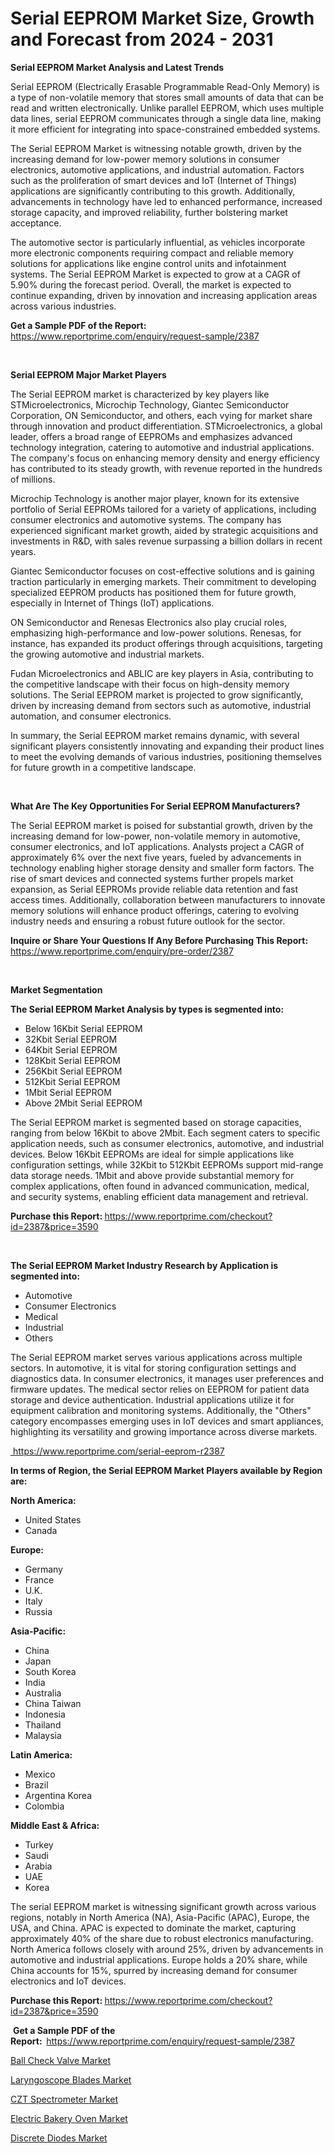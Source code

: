 <p><h1>Serial EEPROM Market Size, Growth and Forecast from 2024 - 2031</h1></p><p><strong>Serial EEPROM Market Analysis and Latest Trends</strong></p>
<p><p>Serial EEPROM (Electrically Erasable Programmable Read-Only Memory) is a type of non-volatile memory that stores small amounts of data that can be read and written electronically. Unlike parallel EEPROM, which uses multiple data lines, serial EEPROM communicates through a single data line, making it more efficient for integrating into space-constrained embedded systems.</p><p>The Serial EEPROM Market is witnessing notable growth, driven by the increasing demand for low-power memory solutions in consumer electronics, automotive applications, and industrial automation. Factors such as the proliferation of smart devices and IoT (Internet of Things) applications are significantly contributing to this growth. Additionally, advancements in technology have led to enhanced performance, increased storage capacity, and improved reliability, further bolstering market acceptance.</p><p>The automotive sector is particularly influential, as vehicles incorporate more electronic components requiring compact and reliable memory solutions for applications like engine control units and infotainment systems. The Serial EEPROM Market is expected to grow at a CAGR of 5.90% during the forecast period. Overall, the market is expected to continue expanding, driven by innovation and increasing application areas across various industries.</p></p>
<p><strong>Get a Sample PDF of the Report:&nbsp;</strong> <a href="https://www.reportprime.com/enquiry/request-sample/2387">https://www.reportprime.com/enquiry/request-sample/2387</a></p>
<p>&nbsp;</p>
<p><strong>Serial EEPROM Major Market Players</strong></p>
<p><p>The Serial EEPROM market is characterized by key players like STMicroelectronics, Microchip Technology, Giantec Semiconductor Corporation, ON Semiconductor, and others, each vying for market share through innovation and product differentiation. STMicroelectronics, a global leader, offers a broad range of EEPROMs and emphasizes advanced technology integration, catering to automotive and industrial applications. The company's focus on enhancing memory density and energy efficiency has contributed to its steady growth, with revenue reported in the hundreds of millions.</p><p>Microchip Technology is another major player, known for its extensive portfolio of Serial EEPROMs tailored for a variety of applications, including consumer electronics and automotive systems. The company has experienced significant market growth, aided by strategic acquisitions and investments in R&D, with sales revenue surpassing a billion dollars in recent years.</p><p>Giantec Semiconductor focuses on cost-effective solutions and is gaining traction particularly in emerging markets. Their commitment to developing specialized EEPROM products has positioned them for future growth, especially in Internet of Things (IoT) applications.</p><p>ON Semiconductor and Renesas Electronics also play crucial roles, emphasizing high-performance and low-power solutions. Renesas, for instance, has expanded its product offerings through acquisitions, targeting the growing automotive and industrial markets.</p><p>Fudan Microelectronics and ABLIC are key players in Asia, contributing to the competitive landscape with their focus on high-density memory solutions. The Serial EEPROM market is projected to grow significantly, driven by increasing demand from sectors such as automotive, industrial automation, and consumer electronics.</p><p>In summary, the Serial EEPROM market remains dynamic, with several significant players consistently innovating and expanding their product lines to meet the evolving demands of various industries, positioning themselves for future growth in a competitive landscape.</p></p>
<p>&nbsp;</p>
<p><strong>What Are The Key Opportunities For Serial EEPROM Manufacturers?</strong></p>
<p><p>The Serial EEPROM market is poised for substantial growth, driven by the increasing demand for low-power, non-volatile memory in automotive, consumer electronics, and IoT applications. Analysts project a CAGR of approximately 6% over the next five years, fueled by advancements in technology enabling higher storage density and smaller form factors. The rise of smart devices and connected systems further propels market expansion, as Serial EEPROMs provide reliable data retention and fast access times. Additionally, collaboration between manufacturers to innovate memory solutions will enhance product offerings, catering to evolving industry needs and ensuring a robust future outlook for the sector.</p></p>
<p><strong>Inquire or Share Your Questions If Any Before Purchasing This Report:</strong> <a href="https://www.reportprime.com/enquiry/pre-order/2387">https://www.reportprime.com/enquiry/pre-order/2387</a></p>
<p>&nbsp;</p>
<p><strong>Market Segmentation</strong></p>
<p><strong>The Serial EEPROM Market Analysis by types is segmented into:</strong></p>
<p><ul><li>Below 16Kbit Serial EEPROM</li><li>32Kbit Serial EEPROM</li><li>64Kbit Serial EEPROM</li><li>128Kbit Serial EEPROM</li><li>256Kbit Serial EEPROM</li><li>512Kbit Serial EEPROM</li><li>1Mbit Serial EEPROM</li><li>Above 2Mbit Serial EEPROM</li></ul></p>
<p><p>The Serial EEPROM market is segmented based on storage capacities, ranging from below 16Kbit to above 2Mbit. Each segment caters to specific application needs, such as consumer electronics, automotive, and industrial devices. Below 16Kbit EEPROMs are ideal for simple applications like configuration settings, while 32Kbit to 512Kbit EEPROMs support mid-range data storage needs. 1Mbit and above provide substantial memory for complex applications, often found in advanced communication, medical, and security systems, enabling efficient data management and retrieval.</p></p>
<p><strong>Purchase this Report:&nbsp;</strong><a href="https://www.reportprime.com/checkout?id=2387&price=3590">https://www.reportprime.com/checkout?id=2387&price=3590</a></p>
<p>&nbsp;</p>
<p><strong>The Serial EEPROM Market Industry Research by Application is segmented into:</strong></p>
<p><ul><li>Automotive</li><li>Consumer Electronics</li><li>Medical</li><li>Industrial</li><li>Others</li></ul></p>
<p><p>The Serial EEPROM market serves various applications across multiple sectors. In automotive, it is vital for storing configuration settings and diagnostics data. In consumer electronics, it manages user preferences and firmware updates. The medical sector relies on EEPROM for patient data storage and device authentication. Industrial applications utilize it for equipment calibration and monitoring systems. Additionally, the "Others" category encompasses emerging uses in IoT devices and smart appliances, highlighting its versatility and growing importance across diverse markets.</p></p>
<p><a href="https://www.reportprime.com/serial-eeprom-r2387">&nbsp;https://www.reportprime.com/serial-eeprom-r2387</a></p>
<p><strong>In terms of Region, the Serial EEPROM Market Players available by Region are:</strong></p>
<p>
    <p> <strong> North America: </strong>
        <ul>
            <li>United States</li>
            <li>Canada</li>
        </ul>
        </p> 
    <p> <strong> Europe: </strong>
        <ul>
            <li>Germany</li>
            <li>France</li>
            <li>U.K.</li>
            <li>Italy</li>
            <li>Russia</li>
        </ul>
        </p> 
    <p> <strong> Asia-Pacific: </strong>
        <ul>
            <li>China</li>
            <li>Japan</li>
            <li>South Korea</li>
            <li>India</li>
            <li>Australia</li>
            <li>China Taiwan</li>
            <li>Indonesia</li>
            <li>Thailand</li>
            <li>Malaysia</li>
        </ul>
        </p> 
    <p> <strong> Latin America: </strong>
        <ul>
            <li>Mexico</li>
            <li>Brazil</li>
            <li>Argentina Korea</li>
            <li>Colombia</li>
        </ul>
        </p> 
    <p> <strong> Middle East & Africa: </strong>
        <ul>
            <li>Turkey</li>
            <li>Saudi</li>
            <li>Arabia</li>
            <li>UAE</li>
            <li>Korea</li>
        </ul>
    </p>
    </p>
<p><p>The serial EEPROM market is witnessing significant growth across various regions, notably in North America (NA), Asia-Pacific (APAC), Europe, the USA, and China. APAC is expected to dominate the market, capturing approximately 40% of the share due to robust electronics manufacturing. North America follows closely with around 25%, driven by advancements in automotive and industrial applications. Europe holds a 20% share, while China accounts for 15%, spurred by increasing demand for consumer electronics and IoT devices.</p></p>
<p><strong>Purchase this Report: </strong><a href="https://www.reportprime.com/checkout?id=2387&price=3590">https://www.reportprime.com/checkout?id=2387&price=3590</a></p>
<p>&nbsp;<strong>Get a Sample PDF of the Report:&nbsp;&nbsp;</strong><a href="https://www.reportprime.com/enquiry/request-sample/2387">https://www.reportprime.com/enquiry/request-sample/2387</a></p>
<p><strong></strong></p>
<p><p><a href="https://www.linkedin.com/pulse/ball-check-valve-market-global-regional-analysis-focus-region-sqhec?trackingId=sromCMGfTjWf19%2B5VDxBIw%3D%3D">Ball Check Valve Market</a></p><p><a href="https://www.linkedin.com/pulse/global-laryngoscope-blades-market-exploring-share-trends-future-4gqfc?trackingId=PEiUVqCuTTWkG8e3JnuLtQ%3D%3D">Laryngoscope Blades Market</a></p><p><a href="https://medium.com/@obiemante_40648/czt-spectrometer-market-size-share-competitive-landscape-and-trend-analysis-report-by-type-by-14d92f1b701d?postPublishedType=initial">CZT Spectrometer Market</a></p><p><a href="https://medium.com/@madisynreinger/global-electric-bakery-oven-market-opportunities-and-forecast-for-period-from-2024-to-2031-7bc513a8d2d5?postPublishedType=initial">Electric Bakery Oven Market</a></p><p><a href="https://github.com/MaryNelson695/Market-Research-Report-List-1/blob/main/discrete-diodes-market.md">Discrete Diodes Market</a></p></p>